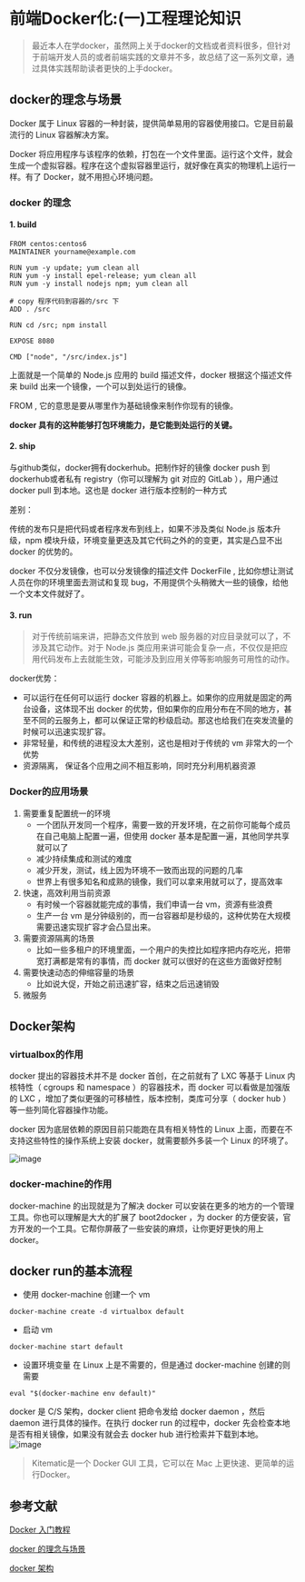 # 前端Docker化:(一)工程理论知识
> 最近本人在学docker，虽然网上关于docker的文档或者资料很多，但针对于前端开发人员的或者前端实践的文章并不多，故总结了这一系列文章，通过具体实践帮助读者更快的上手docker。

## docker的理念与场景
Docker 属于 Linux 容器的一种封装，提供简单易用的容器使用接口。它是目前最流行的 Linux 容器解决方案。

Docker 将应用程序与该程序的依赖，打包在一个文件里面。运行这个文件，就会生成一个虚拟容器。程序在这个虚拟容器里运行，就好像在真实的物理机上运行一样。有了 Docker，就不用担心环境问题。
### docker 的理念
#### 1. build
```
FROM centos:centos6
MAINTAINER yourname@example.com

RUN yum -y update; yum clean all
RUN yum -y install epel-release; yum clean all
RUN yum -y install nodejs npm; yum clean all

# copy 程序代码到容器的/src 下
ADD . /src

RUN cd /src; npm install

EXPOSE 8080

CMD ["node", "/src/index.js"]
```
上面就是一个简单的 Node.js 应用的 build 描述文件，docker 根据这个描述文件来 build 出来一个镜像，一个可以到处运行的镜像。

FROM , 它的意思是要从哪里作为基础镜像来制作你现有的镜像。

**docker 具有的这种能够打包环境能力，是它能到处运行的关键。**

#### 2. ship

与github类似，docker拥有dockerhub。把制作好的镜像 docker push 到 dockerhub或者私有 registry（你可以理解为 git 对应的 GitLab ），用户通过 docker pull 到本地。这也是 docker 进行版本控制的一种方式

差别：

传统的发布只是把代码或者程序发布到线上，如果不涉及类似 Node.js 版本升级，npm 模块升级，环境变量更迭及其它代码之外的的变更，其实是凸显不出 docker 的优势的。

docker 不仅分发镜像，也可以分发镜像的描述文件 DockerFile , 比如你想让测试人员在你的环境里面去测试和复现 bug，不用提供个头稍微大一些的镜像，给他一个文本文件就好了。

  
#### 3. run
> 对于传统前端来讲，把静态文件放到 web 服务器的对应目录就可以了，不涉及其它动作。对于 Node.js 类应用来讲可能会复杂一点，不仅仅是把应用代码发布上去就能生效，可能涉及到应用关停等影响服务可用性的动作。

docker优势：
- 可以运行在任何可以运行 docker 容器的机器上。如果你的应用就是固定的两台设备，这体现不出 docker 的优势，但如果你的应用分布在不同的地方，甚至不同的云服务上，都可以保证正常的秒级启动。那这也给我们在突发流量的时候可以迅速实现扩容。
- 非常轻量，和传统的进程没太大差别，这也是相对于传统的 vm 非常大的一个优势
- 资源隔离， 保证各个应用之间不相互影响，同时充分利用机器资源

### Docker的应用场景
1. 需要重复配置统一的环境
    - 一个团队开发同一个程序，需要一致的开发环境，在之前你可能每个成员在自己电脑上配置一遍，但使用 docker 基本是配置一遍，其他同学共享就可以了
    - 减少持续集成和测试的难度
    - 减少开发，测试，线上因为环境不一致而出现的问题的几率
    - 世界上有很多知名和成熟的镜像，我们可以拿来用就可以了，提高效率
2. 快速，高效利用当前资源
    - 有时候一个容器就能完成的事情，我们申请一台 vm，资源有些浪费
    - 生产一台 vm 是分钟级别的，而一台容器却是秒级的，这种优势在大规模需要迅速实现扩容才会凸显出来。
3. 需要资源隔离的场景
    - 比如一些多租户的环境里面，一个用户的失控比如程序把内存吃光，把带宽打满都是常有的事情，而 docker 就可以很好的在这些方面做好控制
4. 需要快速动态的伸缩容量的场景
    - 比如说大促，开始之前迅速扩容，结束之后迅速销毁
5. 微服务

## Docker架构
### virtualbox的作用
docker 提出的容器技术并不是 docker 首创，在之前就有了 LXC 等基于 Linux 内核特性（ cgroups 和 namespace ）的容器技术，而 docker 可以看做是加强版的 LXC ，增加了类似更强的可移植性，版本控制，类库可分享（ docker hub ） 等一些列简化容器操作功能。

docker 因为底层依赖的原因目前只能跑在具有相关特性的 Linux 上面，而要在不支持这些特性的操作系统上安装 docker，就需要额外多装一个 Linux 的环境了。

![image](https://img.alicdn.com/tps/TB1xd6kLpXXXXboXXXXXXXXXXXX-672-427.png)

### docker-machine的作用
docker-machine 的出现就是为了解决 docker 可以安装在更多的地方的一个管理工具。你也可以理解是大大的扩展了 boot2docker ，为 docker 的方便安装，官方开发的一个工具。它帮你屏蔽了一些安装的麻烦，让你更好更快的用上 docker。

## docker run的基本流程
- 使用 docker-machine 创建一个 vm
```
docker-machine create -d virtualbox default

```
- 启动 vm
```
docker-machine start default
```
- 设置环境变量
在 Linux 上是不需要的，但是通过 docker-machine 创建的则需要
```
eval "$(docker-machine env default)"
```
docker 是 C/S 架构，docker client 把命令发给 docker daemon ，然后 daemon 进行具体的操作。在执行 docker run 的过程中，docker 先会检查本地是否有相关镜像，如果没有就会去 docker hub 进行检索并下载到本地。
![image](https://img.alicdn.com/tps/TB1UifkLpXXXXXAXXXXXXXXXXXX-756-395.svg)

> Kitematic是一个 Docker GUI 工具，它可以在 Mac 上更快速、更简单的运行Docker。

## 参考文献

[Docker 入门教程](http://www.ruanyifeng.com/blog/2018/02/docker-tutorial.html)

[docker 的理念与场景](http://taobaofed.org/blog/2016/01/19/feders-should-kown-some-docker-1/)

[docker 架构](http://taobaofed.org/blog/2016/01/21/feders-should-kown-some-docker-2/)
